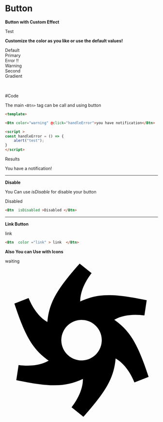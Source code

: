 # Button

<script >

import Btn from '../../../ui/src/components/button/Core.vue'; 
</script>

**Button with Custom Effect**

<div class="border-[1px] border-gray-300 p-6 rounded-lg shadow-inner bg-white flex justify-center items-center ">
    <Btn color="default">Test</Btn>
</div>

**Customize the color as you like or use the default values!**
<Br/>

<div class="grid grid-cols-2 gap-4">
    <div class="border-[1px] border-gray-300 p-4 rounded-lg shadow-inner bg-white flex justify-center items-center">
        <Btn color="default" class="w-[125px]">Default</Btn>
    </div>
    <div class="border-[1px] border-gray-300 p-4 rounded-lg shadow-inner bg-white flex justify-center items-center">
        <Btn color="primary">Primary</Btn>
    </div>
    <div class="border-[1px] border-gray-300 p-4 rounded-lg shadow-inner bg-white flex justify-center items-center">
        <Btn color="error"> Error !!</Btn>
    </div>
    <div class="border-[1px] border-gray-300 p-4 rounded-lg shadow-inner bg-white flex justify-center items-center">
        <Btn color="warning">Warning</Btn>
    </div>
    <div class="border-[1px] border-gray-300 p-4 rounded-lg shadow-inner bg-white flex justify-center items-center">
        <Btn color="secondary">Second</Btn>
    </div>
    <div class="border-[1px] border-gray-300 p-4 rounded-lg shadow-inner bg-white flex justify-center items-center">
        <Btn color="gradient">Gradient</Btn>
    </div>
</div>
<Br/>
<Br/>

#Code 



The main `<Btn>` tag can be call and using button

```md
<template>

<Btn color="warning" @click="handleError">you have notification</Btn>

<script >
const handleError = () => {
    alert("test");
}
</script>
```
Results

<div class='border-[1px] border-gray-300 p-4 rounded-lg shadow-inner bg-white flex justify-center items-center'>
  <Btn color="warning" @click="handleError">You have a notification!</Btn>
</div>

<script setup>
const handleError = () => {
  alert("Test notification triggered!");
}
</script>

-----------------
**Disable**

You Can use   *isDisable*  for disable your button
<div class='border-[1px] border-gray-300 p-4 rounded-lg shadow-inner bg-white flex justify-center items-center'>

<Btn  isDisabled>Disabled </Btn>


</div>

```md
<Btn  isDisabled >Disabled </Btn>
```
---



**Link Button**
<div class='border-[1px] border-gray-300 p-4 rounded-lg shadow-inner bg-white flex justify-center items-center flex flex-row'>
<Btn  color ="link" > link  </Btn>

</div>

```md
<Btn  color ="link" > link  </Btn>


```


**Also You can Use with Icons**
<div class='border-[1px] border-gray-300 p-4 rounded-lg shadow-inner bg-white flex justify-center items-center flex flex-row'>
    <Btn color="secondary"> <!-- Use space-x-2 for spacing -->
        <span>waiting</span>
        <div class="scale-50">
        <svg class="animate-spin" role="img" viewBox="0 0 24 24" xmlns="http://www.w3.org/2000/svg">
            <path d="M11.71 0C8.24 3.9 6.92 6 6.64 9.14c-.01-.01-.03-.01-.04-.02-1.28-.73-2.3-2.22-2.91-3.73l-2.23.87c1.64 4.95 2.81 7.13 5.39 8.94-.02.01-.03.02-.05.03-1.27.74-3.07.89-4.68.66l-.36 2.37c5.11 1.06 7.59 1.15 10.46-.19v.06c0 1.47-.77 3.09-1.78 4.38L12.3 24c3.46-3.89 4.78-5.99 5.06-9.13.02.01.03.01.05.02 1.27.73 2.29 2.21 2.9 3.73l2.23-.87c-1.64-4.95-2.8-7.14-5.39-8.95.02-.01.03-.02.05-.03 1.27-.74 3.07-.88 4.68-.65l.36-2.38c-5.1-1.06-7.58-1.14-10.44.19v-.06c0-1.47.77-3.09 1.78-4.38L11.71 0zm.19 8.82a3.181 3.181 0 0 1 3.28 3.07 3.181 3.181 0 0 1-3.07 3.28 3.181 3.181 0 0 1-3.28-3.07 3.181 3.181 0 0 1 3.07-3.28z"/>
</svg>
</div>
</Btn>
</div>

<br/>